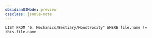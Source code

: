 ```yaml
---
obsidianUIMode: preview
cssclass: json5e-note
---
```

```dataview
LIST FROM "6. Mechanics/Bestiary/Monstrosity" WHERE file.name != this.file.name
```